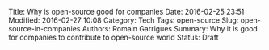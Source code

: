 Title: Why is open-source good for companies
Date: 2016-02-25 23:51
Modified: 2016-02-27 10:08
Category: Tech
Tags: open-source
Slug: open-source-in-companies
Authors: Romain Garrigues
Summary: Why it is good for companies to contribute to open-source world
Status: Draft

